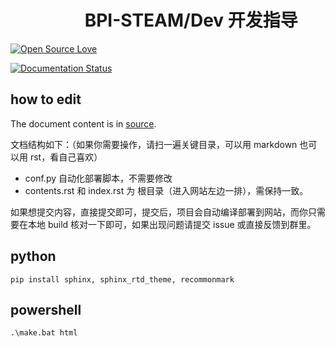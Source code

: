 # &emsp;&emsp;&emsp;&emsp; BPI-STEAM/Dev 开发指导

[![Open Source Love](https://badges.frapsoft.com/os/v3/open-source.svg?v=103)](https://github.com/ellerbrock/open-source-badge/)

[![Documentation Status](https://readthedocs.org/projects/bpi-steam-dev/badge/?version=latest)](https://bpi-steam-dev.readthedocs.io/zh_CN/latest/?badge=latest)

## how to edit

The document content is in [source](https://github.com/BPI-STEAM/Dev/tree/master/source).

文档结构如下：（如果你需要操作，请扫一遍关键目录，可以用 markdown 也可以用 rst，看自己喜欢）

- conf.py 自动化部署脚本，不需要修改
- contents.rst 和 index.rst 为 根目录（进入网站左边一排），需保持一致。

如果想提交内容，直接提交即可，提交后，项目会自动编译部署到网站，而你只需要在本地 build 核对一下即可，如果出现问题请提交 issue 或直接反馈到群里。

## python

```unix
pip install sphinx, sphinx_rtd_theme, recommonmark
```

## powershell

```bat
.\make.bat html
```
